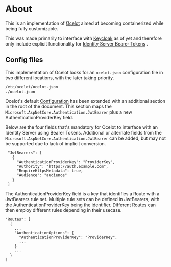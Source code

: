 # About

This is an implementation of [Ocelot](https://github.com/ThreeMammals/Ocelot) aimed at becoming containerized while
being fully customizable.

This was made primarily to interface with [Keycloak](https://github.com/keycloak/keycloak) as of yet and therefore only
include explicit functionality
for [Identity Server Bearer Tokens](https://ocelot.readthedocs.io/en/latest/features/authentication.html#identity-server-bearer-tokens)
.

## Config files

This implementation of Ocelot looks for an `ocelot.json` configuration file in two different locations, with the later
taking priority.

```
/etc/ocelot/ocelot.json
./ocelot.json
```

Ocelot's default [Configuration](https://ocelot.readthedocs.io/en/latest/features/configuration.html) has been extended
with an additional section in the root of the document. This section maps
the `Microsoft.AspNetCore.Authentication.JwtBearer` plus a new AuthenticationProviderKey field.

Below are the four fields that's mandatory for Ocelot to interface with an Identity Server using Bearer Tokens.
Additional or alternate fields from the `Microsoft.AspNetCore.Authentication.JwtBearer` can be added, but may not be
supported due to lack of implicit conversion.

```
 "JwtBearers": [
   {
     "AuthenticationProviderKey": "ProviderKey",
     "Authority": "https://auth.example.com",
     "RequireHttpsMetadata": true,
     "Audience": "audience"
   }
 ]
```

The AuthenticationProviderKey field is a key that identifies a Route with a JwtBearers rule set. Multiple rule sets can
be defined in JwtBearers, with the AuthenticationProviderKey being the identifier. Different Routes can then employ
different rules depending in their usecase.

```
"Routes": [
  {
    ...
    "AuthenticationOptions": {
      "AuthenticationProviderKey": "ProviderKey",
      ...
    }
    ...
  }
]
```